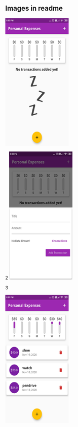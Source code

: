 ## Images in readme

<img src ="./assets/images/Expence_Planner1.jpg" width="200" height="400">

2
<img src ="./assets/images/Expence_Planner3.jpg" width="200" height="400">

3

<img src ="./assets/images/Expence_Planner4.jpg" width="200" height="400">
